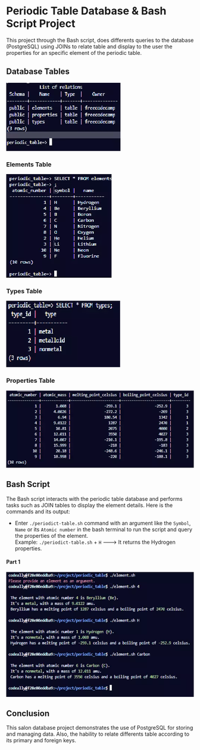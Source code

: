 # Periodic Table Database & Bash Script Project

This project through the Bash script, does differents queries to the database (PostgreSQL) using JOINs to relate table and display to the user the properties for an specific element of the periodic table.

## Database Tables

![Alt text](/public/periodic-db-details.webp)


### Elements Table

![Alt text](/public/elements.webp)


### Types Table

![Alt text](/public/types.webp)


### Properties Table

![Alt text](/public/properties.webp)


## Bash Script

The Bash script interacts with the periodic table database and performs tasks such as JOIN tables to display the element details. Here is the commands and its output:<br>

- Enter `./periodict-table.sh` command with an argument like the `Symbol`, `Name` or its `Atomic number` in the bash terminal to run the script and query the properties of the element.<br>
Example: `./periodict-table.sh` + `H` ---> It returns the Hydrogen properties.

#### Part 1
![Alt text](/public/result.webp)


## Conclusion

This salon database project demonstrates the use of PostgreSQL for storing and managing data. Also, the hability to relate differents table according to its primary and foreign keys.
